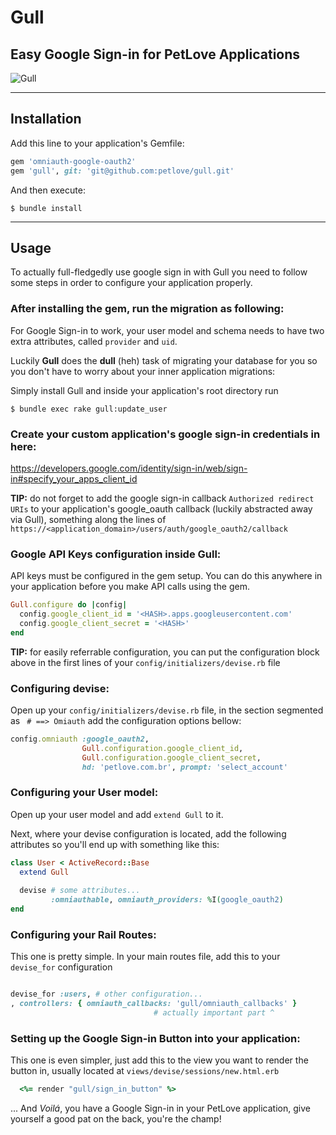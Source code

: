 # Gull
## Easy Google Sign-in for PetLove Applications

![Gull](https://www.iconshock.com/image/Stroke/Animals/gull)

_________

## Installation

Add this line to your application's Gemfile:

```ruby
gem 'omniauth-google-oauth2'
gem 'gull', git: 'git@github.com:petlove/gull.git'
```

And then execute:

    $ bundle install
_________

## Usage

To actually full-fledgedly use google sign in with Gull you need to follow some steps in order to configure your application properly.

### After installing the gem, run the migration as following:
For Google Sign-in to work, your user model and schema needs to have two extra attributes, called `provider` and `uid`.

Luckily **Gull** does the **dull** (heh) task of migrating your database for you so you don't have to worry about your inner application migrations: 

Simply install Gull and inside your application's root directory run

    $ bundle exec rake gull:update_user

### Create your custom application's google sign-in credentials in here: 
https://developers.google.com/identity/sign-in/web/sign-in#specify_your_apps_client_id 

**TIP:** do not forget to add the google sign-in callback `Authorized redirect URIs` to your application's google_oauth callback (luckily abstracted away via Gull), something along the lines of `https://<application_domain>/users/auth/google_oauth2/callback` 

### Google API Keys configuration inside Gull: 

API keys must be configured in the gem setup. You can do this anywhere in your application before you make API calls using the gem.

```ruby
Gull.configure do |config|
  config.google_client_id = '<HASH>.apps.googleusercontent.com'
  config.google_client_secret = '<HASH>'
end
```
**TIP:** for easily referrable configuration, you can put the configuration block above in the first lines of your `config/initializers/devise.rb` file

### Configuring devise:

Open up your `config/initializers/devise.rb` file, in the section segmented as ` # ==> Omiauth` add the configuration options bellow:

```ruby
config.omniauth :google_oauth2, 
                Gull.configuration.google_client_id, 
                Gull.configuration.google_client_secret,
                hd: 'petlove.com.br', prompt: 'select_account'
```

### Configuring your User model: 

Open up your user model and add `extend Gull` to it.

Next, where your devise configuration is located, add the following attributes so you'll end up with something like this: 
```ruby
class User < ActiveRecord::Base
  extend Gull
  
  devise # some attributes...
         :omniauthable, omniauth_providers: %I(google_oauth2)
end
```

### Configuring your Rail Routes: 

This one is pretty simple. In your main routes file, add this to your `devise_for` configuration

```ruby

devise_for :users, # other configuration... 
, controllers: { omniauth_callbacks: 'gull/omniauth_callbacks' }
                                # actually important part ^
```

### Setting up the Google Sign-in Button into your application: 

This one is even simpler, just add this to the view you want to render the button in, usually located at `views/devise/sessions/new.html.erb`

```ruby
  <%= render "gull/sign_in_button" %>
```

... And *Voilá*, you have a Google Sign-in in your PetLove application, give yourself a good pat on the back, you're the champ! 
